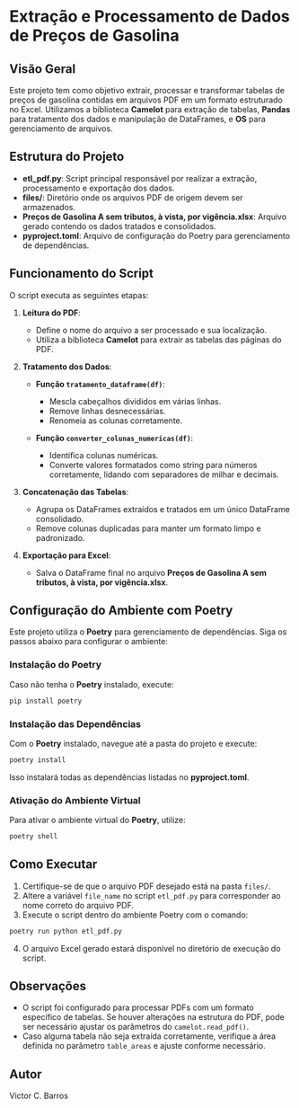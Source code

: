 # Extração e Processamento de Dados de Preços de Gasolina

## Visão Geral
Este projeto tem como objetivo extrair, processar e transformar tabelas de preços de gasolina contidas em arquivos PDF em um formato estruturado no Excel. Utilizamos a biblioteca **Camelot** para extração de tabelas, **Pandas** para tratamento dos dados e manipulação de DataFrames, e **OS** para gerenciamento de arquivos.

## Estrutura do Projeto
- **etl_pdf.py**: Script principal responsável por realizar a extração, processamento e exportação dos dados.
- **files/**: Diretório onde os arquivos PDF de origem devem ser armazenados.
- **Preços de Gasolina A sem tributos, à vista, por vigência.xlsx**: Arquivo gerado contendo os dados tratados e consolidados.
- **pyproject.toml**: Arquivo de configuração do Poetry para gerenciamento de dependências.

## Funcionamento do Script
O script executa as seguintes etapas:

1. **Leitura do PDF**: 
   - Define o nome do arquivo a ser processado e sua localização.
   - Utiliza a biblioteca **Camelot** para extrair as tabelas das páginas do PDF.

2. **Tratamento dos Dados**:
   - **Função `tratamento_dataframe(df)`**:
     - Mescla cabeçalhos divididos em várias linhas.
     - Remove linhas desnecessárias.
     - Renomeia as colunas corretamente.
   
   - **Função `converter_colunas_numericas(df)`**:
     - Identifica colunas numéricas.
     - Converte valores formatados como string para números corretamente, lidando com separadores de milhar e decimais.

3. **Concatenação das Tabelas**:
   - Agrupa os DataFrames extraídos e tratados em um único DataFrame consolidado.
   - Remove colunas duplicadas para manter um formato limpo e padronizado.

4. **Exportação para Excel**:
   - Salva o DataFrame final no arquivo **Preços de Gasolina A sem tributos, à vista, por vigência.xlsx**.

## Configuração do Ambiente com Poetry
Este projeto utiliza o **Poetry** para gerenciamento de dependências. Siga os passos abaixo para configurar o ambiente:

### Instalação do Poetry
Caso não tenha o **Poetry** instalado, execute:
```sh
pip install poetry
```

### Instalação das Dependências
Com o **Poetry** instalado, navegue até a pasta do projeto e execute:
```sh
poetry install
```
Isso instalará todas as dependências listadas no **pyproject.toml**.

### Ativação do Ambiente Virtual
Para ativar o ambiente virtual do **Poetry**, utilize:
```sh
poetry shell
```

## Como Executar
1. Certifique-se de que o arquivo PDF desejado está na pasta `files/`.
2. Altere a variável `file_name` no script `etl_pdf.py` para corresponder ao nome correto do arquivo PDF.
3. Execute o script dentro do ambiente Poetry com o comando:
```sh
poetry run python etl_pdf.py
```
4. O arquivo Excel gerado estará disponível no diretório de execução do script.

## Observações
- O script foi configurado para processar PDFs com um formato específico de tabelas. Se houver alterações na estrutura do PDF, pode ser necessário ajustar os parâmetros do `camelot.read_pdf()`.
- Caso alguma tabela não seja extraída corretamente, verifique a área definida no parâmetro `table_areas` e ajuste conforme necessário.

## Autor
Victor C. Barros

